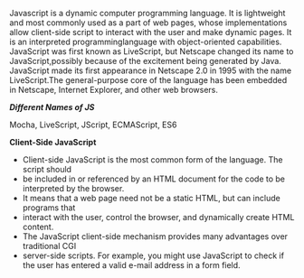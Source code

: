 Javascript is a dynamic computer programming language. It is lightweight and most commonly used as a part of web pages, whose implementations allow client-side script to interact with the user and make dynamic pages. 
It is an interpreted programminglanguage with object-oriented capabilities.
JavaScript was first known as LiveScript, but Netscape changed its name to
JavaScript,possibly because of the excitement being generated by Java. JavaScript made its first appearance in Netscape 2.0 in 1995 with the name LiveScript.The general-purpose core of the language has been embedded in Netscape, Internet Explorer, and other web browsers.

***Different Names of JS***

Mocha, LiveScript, JScript, ECMAScript, ES6

**Client-Side JavaScript**

* Client-side JavaScript is the most common form of the language. The script should
* be included in or referenced by an HTML document for the code to be interpreted by the browser.
* It means that a web page need not be a static HTML, but can include programs that
* interact with the user, control the browser, and dynamically create HTML content.
* The JavaScript client-side mechanism provides many advantages over traditional CGI
* server-side scripts. For example, you might use JavaScript to check if the user has entered a valid e-mail address in a form field.




